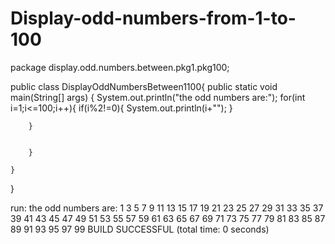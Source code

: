 # Display-odd-numbers-from-1-to-100
package display.odd.numbers.between.pkg1.pkg100;

public class DisplayOddNumbersBetween1100{
    public static void main(String[] args) {
        System.out.println("the odd numbers are:");
        for(int i=1;i<=100;i++){
            if(i%2!=0){
                System.out.println(i+"");
            }
             
        
        }
        
        
        }
        
    }
    
}




run:
the odd numbers are:
1
3
5
7
9
11
13
15
17
19
21
23
25
27
29
31
33
35
37
39
41
43
45
47
49
51
53
55
57
59
61
63
65
67
69
71
73
75
77
79
81
83
85
87
89
91
93
95
97
99
BUILD SUCCESSFUL (total time: 0 seconds)
